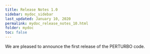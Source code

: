 ```yaml
---
title: Release Notes 1.0
sidebar: mydoc_sidebar
last_updated: January 10, 2020
permalink: mydoc_release_notes_10.html
folder: mydoc
toc: false
---
```


We are pleased to announce the first release of the PERTURBO code.
